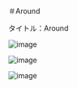 ＃Around

タイトル：Around

![image](https://user-images.githubusercontent.com/21729665/194884670-f1be7bb1-c43f-4061-b25b-909606fb6c21.png)

![image](https://user-images.githubusercontent.com/21729665/194884565-ed9178e3-cf43-4fec-befc-958b14895665.png)

![image](https://user-images.githubusercontent.com/21729665/194884933-c80fc5ea-b11e-446c-a972-8c414dd08416.png)
